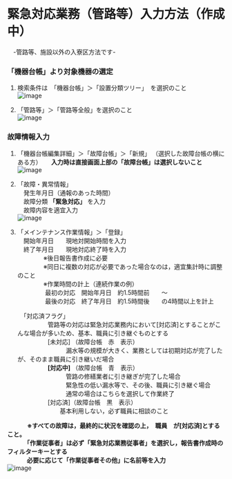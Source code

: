 # 緊急対応業務（管路等）入力方法（作成中）						
　-管路等、施設以外の入寮区方法です-
### 「機器台帳」より対象機器の選定  
1. 検索条件は　「機器台帳」＞「設置分類ツリー」　を選択のこと  
![image](https://github.com/soja-suidou/shisetu_kanri_tenken/assets/139528738/40eb780a-2426-4608-ad76-945a2d96a2df)  
 
1. 「管路等」＞「管路等全般」を選択のこと  
![image](https://github.com/soja-suidou/shisetu_kanri_tenken/assets/139528738/6c60025e-3190-4893-b36d-236673203ea9)
  
### 故障情報入力  
1. 「機器台帳編集詳細」＞「故障台帳」＞「新規」 （選択した故障台帳の横にある方） 
		　 **入力時は直接画面上部の「故障台帳」は選択しないこと**   
![image](https://github.com/soja-suidou/shisetu_kanri_tenken/assets/139528738/124fdec4-e0ab-454a-9f11-0ac812e7c34a)  
 
1. 「故障・異常情報」  
		　発生年月日（通報のあった時間）  
		　故障分類 **「緊急対応」** を入力	  
		　故障内容を適宜入力  
![image](https://github.com/soja-suidou/shisetu_kanri_tenken/assets/139528738/fd77c50f-d08b-4894-bea1-45d4e8265600)  

1. 「メインテナンス作業情報」＞「登録」   
		　開始年月日　　現地対開始時間を入力	  
		　終了年月日　　現地対応終了時を入力  
	　	　　　※後日報告書作成に必要  
　		　　　※同日に複数の対応が必要であった場合なのは，適宜集計時に調整のこと  
　		　　　※作業時間の計上（連続作業の例）  
　		　　　		最初の対応　開始年月日　約1.5時間前　　～　  
　	　　　			最後の対応　終了年月日　約1.5時間後　　の4時間以上を計上
   
	　「対応済フラグ」  
　　　　　管路等の対応は緊急対応業務内において[対応済]とすることがこんな場合が多いため、基本、職員に引き継ぐものとする  
　　　　　[未対応]	（故障台帳　赤　表示）  
　　　　　　　　漏水等の規模が大きく、業務としては初期対応が完了したが、そのまま職員に引き継いだ場合  
　　　　　**[対応中]**	（故障台帳　青　表示）    
　　　　　　　　管路の修繕業者に引き継ぎが完了した場合  
　　　　　　　　緊急性の低い漏水等で、その後、職員に引き継ぐ場合  
　　　　　　　　通常の場合はこちらを選択して作業終了  
　　　　　[対応済]（故障台帳　黒　表示）    
　　　　　　　基本利用しない，必ず職員に相談のこと  
   
　　　 **※すべての故障は，最終的に状況を確認の上，　職員　が[対応済]とすること。  
	　　	　「作業従事者」は必ず「緊急対応業務従事者」を選択し，報告書作成時のフィルターキーとする  
	　　	　必要に応じて「作業従事者その他」に名前等を入力**   
![image](https://github.com/soja-suidou/shisetu_kanri_tenken/assets/139528738/745e9fbd-cffe-4921-809e-718ec3d3acd5)  
